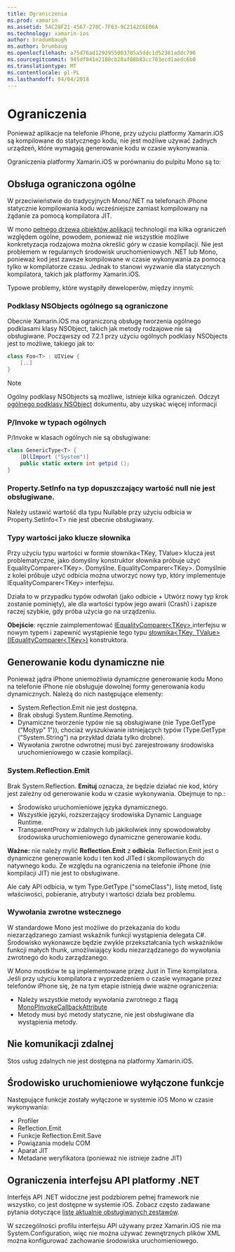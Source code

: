 ```yaml
---
title: Ograniczenia
ms.prod: xamarin
ms.assetid: 5AC28F21-4567-278C-7F63-9C2142C6E06A
ms.technology: xamarin-ios
author: bradumbaugh
ms.author: brumbaug
ms.openlocfilehash: a75d76ad1292955003705a5ddc1d52381addc796
ms.sourcegitcommit: 945df041e2180cb20af08b83cc703ecd1aedc6b0
ms.translationtype: MT
ms.contentlocale: pl-PL
ms.lasthandoff: 04/04/2018
---
```

# <a name="limitations"></a>Ograniczenia

Ponieważ aplikacje na telefonie iPhone, przy użyciu platformy Xamarin.iOS są kompilowane do statycznego kodu, nie jest możliwe używać żadnych urządzeń, które wymagają generowanie kodu w czasie wykonywania.

Ograniczenia platformy Xamarin.iOS w porównaniu do pulpitu Mono są to:

 <a name="Limited_Generics_Support" />


## <a name="limited-generics-support"></a>Obsługa ograniczona ogólne

W przeciwieństwie do tradycyjnych Mono/.NET na telefonach iPhone statycznie kompilowania kodu wcześniejsze zamiast kompilowany na żądanie za pomocą kompilatora JIT.

W mono [pełnego drzewa obiektów aplikacji](http://www.mono-project.com/docs/advanced/aot/#full-aot) technologii ma kilka ograniczeń względem ogólne, powodem, ponieważ nie wszystkie możliwe konkretyzacja rodzajowa można określić góry w czasie kompilacji. Nie jest problemem w regularnych środowisk uruchomieniowych .NET lub Mono, ponieważ kod jest zawsze kompilowane w czasie wykonywania za pomocą tylko w kompilatorze czasu. Jednak to stanowi wyzwanie dla statycznych kompilatora, takich jak platformy Xamarin.iOS.

Typowe problemy, które wystąpiły deweloperów, między innymi:

 <a name="Generic_Subclasses_of_NSObjects_are_limited" />


### <a name="generic-subclasses-of-nsobjects-are-limited"></a>Podklasy NSObjects ogólnego są ograniczone

Obecnie Xamarin.iOS ma ograniczoną obsługę tworzenia ogólnego podklasami klasy NSObject, takich jak metody rodzajowe nie są obsługiwane. Począwszy od 7.2.1 przy użyciu ogólnych podklasy NSObjects jest to możliwe, takiego jak to:

```csharp
class Foo<T> : UIView {
    [..]
}
```

> [!NOTE]
> Ogólny podklasy NSObjects są możliwe, istnieje kilka ograniczeń. Odczyt [ogólnego podklasy NSObject](~/ios/internals/api-design/nsobject-generics.md) dokumentu, aby uzyskać więcej informacji



### <a name="pinvokes-in-generic-types"></a>P/Invoke w typach ogólnych

P/Invoke w klasach ogólnych nie są obsługiwane:

```csharp
class GenericType<T> {
    [DllImport ("System")]
    public static extern int getpid ();
}
```

 <a name="Property.SetInfo_on_a_Nullable_Type_is_not_supported" />


### <a name="propertysetinfo-on-a-nullable-type-is-not-supported"></a>Property.SetInfo na typ dopuszczający wartość null nie jest obsługiwane.

Należy ustawić wartość dla typu Nullable przy użyciu odbicia w Property.SetInfo&lt;T&gt; nie jest obecnie obsługiwany.

 <a name="Value_types_as_Dictionary_Keys" />


### <a name="value-types-as-dictionary-keys"></a>Typy wartości jako klucze słownika

Przy użyciu typu wartości w formie słownika&lt;TKey, TValue&gt; klucza jest problematyczne, jako domyślny konstruktor słownika próbuje użyć EqualityComparer&lt;TKey&gt;. Domyślne. EqualityComparer&lt;TKey&gt;. Domyślnie z kolei próbuje użyć odbicia można utworzyć nowy typ, który implementuje IEqualityComparer&lt;TKey&gt; interfejsu.

Działa to w przypadku typów odwołań (jako odbicie + Utwórz nowy typ krok zostanie pominięty), ale dla wartości typów jego awarii (Crash) i zapisze raczej szybkie, gdy próba użycia go na urządzeniu.

 **Obejście**: ręcznie zaimplementować [IEqualityComparer&lt;TKey&gt; ](https://developer.xamarin.com/api/type/System.Collections.Generic.IEqualityComparer%601/) interfejsu w nowym typem i zapewnić wystąpienie tego typu [słownika&lt;TKey, TValue&gt; ](https://developer.xamarin.com/api/type/System.Collections.Generic.Dictionary%3CTKey,TValue%3E/) [(IEqualityComparer&lt;TKey&gt;)](https://developer.xamarin.com/api/type/System.Collections.Generic.IEqualityComparer%601/) konstruktora.


 <a name="No_Dynamic_Code_Generation" />


## <a name="no-dynamic-code-generation"></a>Generowanie kodu dynamiczne nie

Ponieważ jądra iPhone uniemożliwia dynamiczne generowanie kodu Mono na telefonie iPhone nie obsługuje dowolnej formy generowania kodu dynamicznych. Należą do nich następujące elementy:

-  System.Reflection.Emit nie jest dostępna.
-  Brak obsługi System.Runtime.Remoting.
-  Dynamiczne tworzenie typów nie są obsługiwane (nie Type.GetType ("Mojtyp" 1")), chociaż wyszukiwanie istniejących typów (Type.GetType ("System.String") na przykład działa tylko drobne). 
-  Wywołania zwrotne odwrotnej musi być zarejestrowany środowiska uruchomieniowego w czasie kompilacji.


 
 <a name="System.Reflection.Emit" />


### <a name="systemreflectionemit"></a>System.Reflection.Emit

Brak System.Reflection. **Emituj** oznacza, że będzie działać nie kod, który jest zależny od generowanie kodu w czasie wykonywania. Obejmuje to np.:

-  Środowisko uruchomieniowe języka dynamicznego.
-  Wszystkie języki, rozszerzający środowiska Dynamic Language Runtime.
-  TransparentProxy w zdalnych lub jakikolwiek inny spowodowałoby środowiska uruchomieniowego dynamiczne generowanie kodu. 


 **Ważne:** nie należy mylić **Reflection.Emit** z **odbicia**. Reflection.Emit jest o dynamiczne generowanie kodu i ten kod JITed i skompilowanych do natywnego kodu. Ze względu na ograniczenia na telefonie iPhone (nie kompilacji JIT) nie jest to obsługiwane.

Ale cały API odbicia, w tym Type.GetType ("someClass"), listę metod, listę właściwości, pobieranie, atrybuty i wartości działa bez problemu.

 
 <a name="Reverse_Callbacks" />


### <a name="reverse-callbacks"></a>Wywołania zwrotne wstecznego

W standardowe Mono jest możliwe do przekazania do kodu niezarządzanego zamiast wskaźnik funkcji wystąpienia delegata C#. Środowisko wykonawcze będzie zwykle przekształcania tych wskaźników funkcji małych thunk, umożliwiający kodu niezarządzanego do wywołania zwrotnego do kodu zarządzanego.

W Mono mostków te są implementowane przez Just in Time kompilatora. Jeśli przy użyciu kompilatora z wyprzedzeniem o czasie wymagane przez telefonów iPhone się, że na tym etapie istnieją dwie ważne ograniczenia:

-  Należy wszystkie metody wywołania zwrotnego z flagą [MonoPInvokeCallbackAttribute](https://developer.xamarin.com/api/type/ObjCRuntime.MonoPInvokeCallbackAttribute) 
-  Metody musi być metody statyczne, nie jest obsługiwane dla wystąpienia metody. 
 
<a name="No_Remoting" />

## <a name="no-remoting"></a>Nie komunikacji zdalnej

Stos usług zdalnych nie jest dostępna na platformy Xamarin.iOS.


 <a name="Runtime_Disabled_Features" />


## <a name="runtime-disabled-features"></a>Środowisko uruchomieniowe wyłączone funkcje

Następujące funkcje zostały wyłączone w systemie iOS Mono w czasie wykonywania:

-  Profiler
-  Reflection.Emit
-  Funkcje Reflection.Emit.Save
-  Powiązania modelu COM
-  Aparat JIT
-  Metadane weryfikatora (ponieważ nie istnieje żadne JIT)


 <a name=".NET_API_Limitations" />


## <a name="net-api-limitations"></a>Ograniczenia interfejsu API platformy .NET

Interfejs API .NET widoczne jest podzbiorem pełnej framework nie wszystko, co jest dostępne w systemie iOS. Zobacz często zadawane pytania dotyczące [listę aktualnie obsługiwanych zestawów](~/cross-platform/internals/available-assemblies.md).



W szczególności profilu interfejsu API używany przez Xamarin.iOS nie ma System.Configuration, więc nie można używać zewnętrznych plików XML można konfigurować zachowanie środowiska uruchomieniowego.
